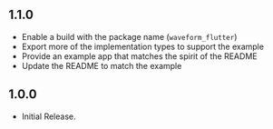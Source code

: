 ## 1.1.0

- Enable a build with the package name (`waveform_flutter`)
- Export more of the implementation types to support the example
- Provide an example app that matches the spirit of the README
- Update the README to match the example

## 1.0.0

- Initial Release.
